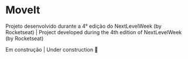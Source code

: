 # MoveIt

Projeto desenvolvido durante a 4° edição do NextLevelWeek (by Rocketseat) | Project developed during the 4th edition of NextLevelWeek (by Rocketseat)

Em construção | Under construction :construction:
